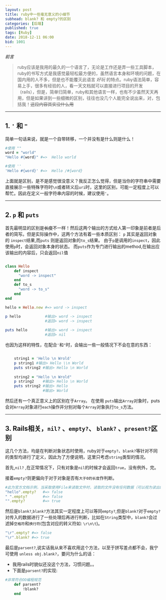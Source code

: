```yaml
---
layout: post
title: ruby中一些毫无意义的小细节
subhead: blank? 和 empty?的区别
categories: [后端]
published: true
tags: [Ruby]
date: 2018-12-11 06:00
bid: 1001
---
```

*前言*
> ruby应该是我用的最久的一个语言了，无论是工作还是弄一些工具脚本，ruby的书写方式是我感觉最轻松最方便的，虽然语言本身和环境的问题，在国内用的人不多，但是也不能覆灭此语言 _好玩_ 的特点。ruby语法简单，容易上手，很多有经验的人，看一天文档就可以直接进行项目的开发（rails），但是，简单归简单，ruby和其他语言一样，也有不少虽然天天再用，但是如果讲到一些细微的区别，往往也没几个人能完全说出来，对，包括我！~~这段内容其实没什么用~~
> 

---
## 1. `'` 和 `"`   
简单一句话来说，就是一个自带转移，一个并没有是什么则是什么！
~~~ruby
#使用 ""
word = "world" 
"Hello #{word}" #=>  Hello world

#使用 ''
'Hello #{word}' #=>  Hello /#{word}
~~~
上面就是区别，是不是感觉很没意义？我反正怎么觉得，但是当你的字符串中需要直接展示一些特殊字符时`\n`或者转义后`uri`时，这里的区别，可能一定程度上可以帮忙。因此在定义一般字符串内容的时候，建议使用`'`。

---
## 2. `p` 和 `puts`
首先最明显的区别是~~长度~~不一样！然后这两个输出的方式给人第一印象是前者是后者的简写。但是实际操作中，这两个方法有着一些本质区别：
`p` 其实是返回对象的 `inspect`结果,而`puts` 则是返回对象的`to_s`结果。
由于`p`是调用的`inspect`，因此使用`p`时，会返回对象本身的状态。
而`puts`作为专门进行输出的method,在输出应该输出的内容后，只会返回`nil`值
~~~ruby

class Hello
    def inspect
      "word -> inspect"
    end
    def to_s
      "word -> to_s"
    end
end

hello = Hello.new #=> word -> inspect

p hello           #输出> word -> inspect
                  #返回> word -> inspect 
                  
puts hello        #输出> word -> inspect                    
                  #返回> nil


~~~
也因为这样的特性，在配合`'`和`"`时，会输出一些一般情况下不会在意的东西：
~~~ ruby

    string1 = 'Hello \n Wrold'
    p string1 #输出> Hello \\n World
    puts string2 #输出> Hello \n World
    
    string2 = "Hello \n Wrold"
    p string2    #输出> Hello \n World
    puts string2 #输出> Hello
                 #输出> World
~~~

然后还有一个真正意义上的区别在于`Array`。
在使用 `puts`输出`Array`对象时，puts会对`Array`对象进行`each`操作并分别对每个`Array`对象执行`to_s`方法。

---
## 3. Rails相关，`nil?` 、`empty?`、 `blank?` 、`present?`区别
这几个方法，均是在判断对象状态时使用，ruby对于`empty?`、`blank?`等针对不同的类型均进行了定义，因此为了方便说明，这里只考虑`string`类型的情况。

首先,`nil?` ,在正常情况下，只有对象是`nil`的时候才会返回`true`，没有例外，完。

接着`empty?`则更偏向于对于对象是否有`大于0的长度`作判断。
~~~ruby
#此为官方文档示例，当采取使用File来读取文件时，读取的文件没有任何数据（可以视为读出的长度为0），那么empty?也将返回false!
"hello".empty?   #=> false
" ".empty?       #=> false
"".empty?        #=> true

~~~

然后是`blank?`,`blank?`方法其实一定程度上可以等同`empty?`,但是`blank?`对于`empty?`对传入的数据进行了一些处理后再进行判断，比如在`String`类型中，`blank?`会过滤掉`空格符`和`换行符`(包含对应的转义符如: `\r\n\t`)。

~~~ruby
"\r".empty? #=> false
"\r".blank? #=> true

~~~

最后是`parsent?`,说实话我从来不喜欢用这个方法，以至于拼写差点都不会，我宁可使用 `unless obj.blank?`，要问为什么的话：
* 我用rails时貌似还没这个方法，习惯问题。。
* 下面是`parsent?`的实现:

~~~ruby
#非常符合OO编程规范
    def parsent?
        !blank?
    end    
    
~~~

